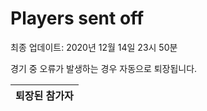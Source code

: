 # Players sent off
최종 업데이트: 2020년 12월 14일 23시 50분


경기 중 오류가 발생하는 경우 자동으로 퇴장됩니다.


| 퇴장된 참가자 |
|:---:|